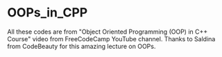 # OOPs_in_CPP
All these codes are from "Object Oriented Programming (OOP) in C++ Course" video from FreeCodeCamp YouTube channel.
Thanks to Saldina from CodeBeauty for this amazing lecture on OOPs.
